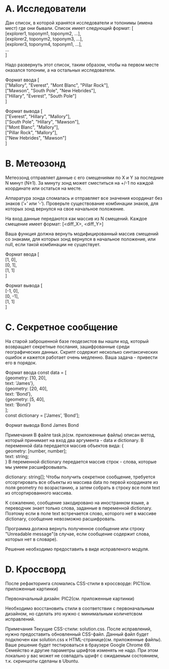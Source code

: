 # A. Исследователи
Дан список, в которой хранятся исследователи и топонимы (имена мест) где они бывали. Список имеет следующий формат:
[  
  [explorer1, toponym1, toponym2, ...],  
  [explorer2, toponym2, toponym3, ...],  
  [explorer3, toponym4, toponym1, ...],  
  ...  
]

Надо развернуть этот список, таким образом, чтобы на первом месте оказался топоним, а на остальных исследователи.

Формат ввода
[  
      ["Mallory", "Everest", "Mont Blanc", "Pillar Rock"],  
      ["Mawson", "South Pole", "New Hebrides"],  
      ["Hillary", "Everest", "South Pole"]  
]

Формат вывода
[  
      ["Everest", "Hillary", "Mallory"],  
      ["South Pole", "Hillary", "Mawson"],  
      ["Mont Blanc", "Mallory"],  
      ["Pillar Rock", "Mallory"],  
      ["New Hebrides", "Mawson"]  
]

# B. Метеозонд
Метеозонд отправляет данные с его смещениями по X и Y за последние N минут (N≥1). За минуту зонд может сместиться на +/-1 по каждой координате или остаться на месте.

Аппаратура зонда сломалась и отправляет все значения координат без знаков (’+’ или ’-’). Проверьте существование комбинации знаков, для которых зонд вернулся на свое начальное положение.

На вход данные передаются как массив из N смещений. Каждое смещение имеет формат: [<diff_X>, <diff_Y>]

Ваша функция должна вернуть модифицированный массив смещений со знаками, для которых зонд вернулся в начальное положение, или null, если такой комбинации не существует.

Формат ввода
[  
  [1, 0],  
  [0, 1],  
  [1, 1]  
]

Формат вывода
[  
  [-1, 0],  
  [0, -1],  
  [1, 1]  
]

# C. Секретное сообщение
На старой заброшенной базе геодезистов вы нашли код, который возвращает секретные послания, зашифрованные среди географических данных. Скрипт содержит несколько синтаксических ошибок и кажется работает очень медленно. Ваша задача - привести его в порядок.

Формат ввода
const data = [  
    {geometry: [10, 20],  
        text: ’James’},  
    {geometry: [20, 40],  
        text: ’Bond’},  
    {geometry: [5, 40],  
        text: ’Bond’}  
];  
const dictionary = [’James’, ’Bond’];

Формат вывода
Bond James Bond

Примечания
В файле task.js(см. приложенные файлы) описан метод, который принимает на вход два аргумента - data и dictionary. В переменной data передается массив объектов вида:
{  
    geometry: [number, number];  
    text: string;  
}
В переменной dictionary передается массив строк - слова, которые мы умеем расшифровывать.

dictionary: string[];
Чтобы получить секретное сообщение, требуется отсортировать все объекты из массива data по первой координате из поля geometry по возрастанию, а затем собрать в строку все поля text из отсортированного массива.

К сожалению, сообщение закодировано на иностранном языке, а переводчик знает только слова, заданные в переменной dictionary. Поэтому если в поле text встречается слово, которого нет в массиве dictionary, сообщение невозможно расшифровать.

Программа должна вернуть полученное сообщение или строку "Unreadable message"(в случае, если сообщение содержит слова, которых нет в словаре).

Решение необходимо предоставить в виде исправленого модуля.

# D. Кроссворд
После рефакторинга сломались CSS-стили в кроссворде:
PIC1(см. приложенные картинки)

Первоначальный дизайн:
PIC2(см. приложенные картинки)

Необходимо восстановить стили в соответствии с первоначальным дизайном, но сделать это нужно с минимальным количетсвом исправлений.

Примечания
Текущие CSS-стили: solution.css.
После исправлений, нужно предоставить обновленный CSS-файл. Данный файл будет подключен как solution.css к HTML-странице(см. приложенные файлы).
Ваше решение будет тестироваться в браузере Google Chrome 69. Семейство и другие параметры шрифтов изменять не надо. При этом локально у вас может не совпадать шрифт с ожидаемым состоянием, т.к. скриншоты сделаны в Ubuntu.
